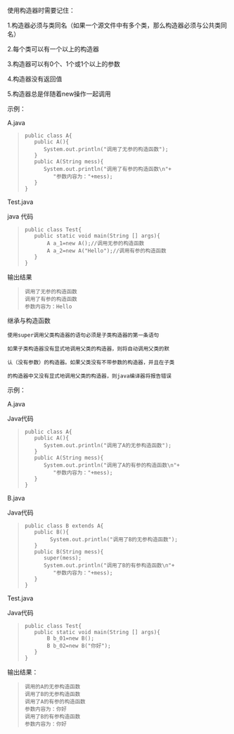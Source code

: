使用构造器时需要记住：

1.构造器必须与类同名（如果一个源文件中有多个类，那么构造器必须与公共类同名）

2.每个类可以有一个以上的构造器

3.构造器可以有0个、1个或1个以上的参数

4.构造器没有返回值

5.构造器总是伴随着new操作一起调用

示例：

A.java
>     public class A{
>        public A(){
>           System.out.println("调用了无参的构造函数");
>        }
>        public A(String mess){
>           System.out.println("调用了有参的构造函数\n"+
>              "参数内容为："+mess);
>        }
>     }

Test.java

java 代码
>     public class Test{
>        public static void main(String [] args){
>            A a_1=new A();//调用无参的构造函数
>            A a_2=new A("Hello");//调用有参的构造函数
>        }
>     }

输出结果 
>     调用了无参的构造函数
>     调用了有参的构造函数
>     参数内容为：Hello

继承与构造函数
```
使用super调用父类构造器的语句必须是子类构造器的第一条语句

如果子类构造器没有显式地调用父类的构造器，则将自动调用父类的默

认（没有参数）的构造器。如果父类没有不带参数的构造器，并且在子类

的构造器中又没有显式地调用父类的构造器，则java编译器将报告错误
```
示例：

A.java

Java代码
>     public class A{
>        public A(){
>           System.out.println("调用了A的无参构造函数");
>        }
>        public A(String mess){
>           System.out.println("调用了A的有参的构造函数\n"+
>              "参数内容为："+mess);
>        }
>     }

B.java

Java代码
>     public class B extends A{
>        public B(){
>        	  System.out.println("调用了B的无参构造函数");
>        }
>        public B(String mess){
>           super(mess);
>           System.out.println("调用了B的有参构造函数\n"+
>              "参数内容为："+mess);
>        }
>     }

Test.java

Java代码
>     public class Test{
>        public static void main(String [] args){
>            B b_01=new B();
>            B b_02=new B("你好");
>        }
>     }

输出结果：

>     调用的A的无参构造函数
>     调用了B的无参构造函数
>     调用了A的有参的构造函数
>     参数内容为：你好
>     调用了B的有参构造函数
>     参数内容为：你好